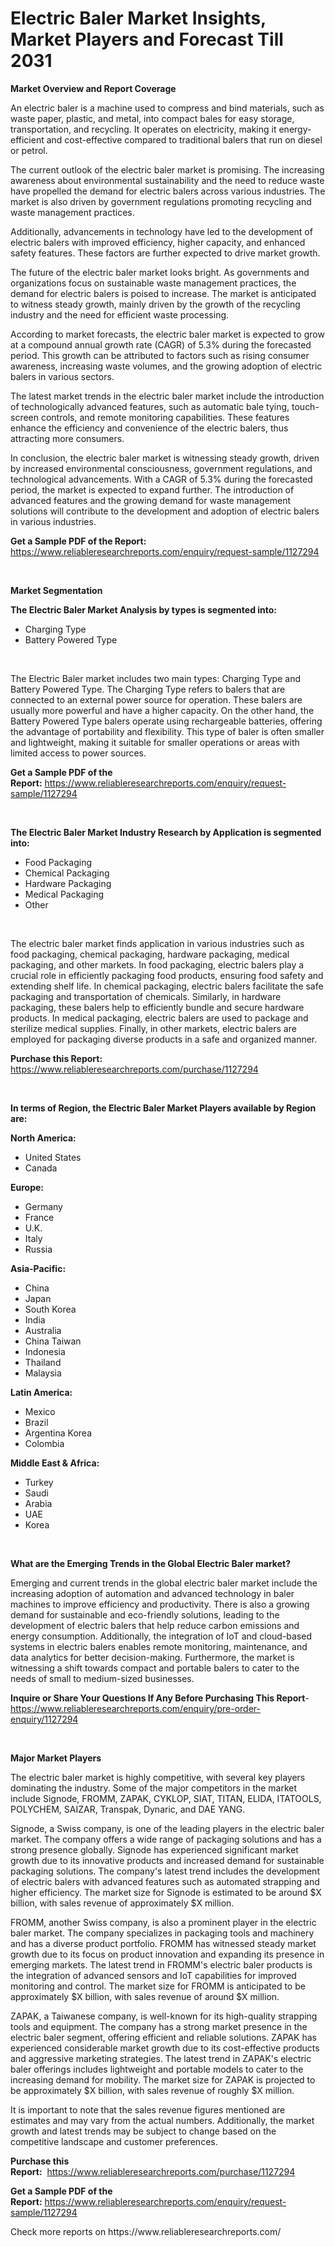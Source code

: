 <p><h1>Electric Baler Market Insights, Market Players and Forecast Till 2031</h1></p><p><strong>Market Overview and Report Coverage</strong></p>
<p><p>An electric baler is a machine used to compress and bind materials, such as waste paper, plastic, and metal, into compact bales for easy storage, transportation, and recycling. It operates on electricity, making it energy-efficient and cost-effective compared to traditional balers that run on diesel or petrol.</p><p>The current outlook of the electric baler market is promising. The increasing awareness about environmental sustainability and the need to reduce waste have propelled the demand for electric balers across various industries. The market is also driven by government regulations promoting recycling and waste management practices.</p><p>Additionally, advancements in technology have led to the development of electric balers with improved efficiency, higher capacity, and enhanced safety features. These factors are further expected to drive market growth.</p><p>The future of the electric baler market looks bright. As governments and organizations focus on sustainable waste management practices, the demand for electric balers is poised to increase. The market is anticipated to witness steady growth, mainly driven by the growth of the recycling industry and the need for efficient waste processing.</p><p>According to market forecasts, the electric baler market is expected to grow at a compound annual growth rate (CAGR) of 5.3% during the forecasted period. This growth can be attributed to factors such as rising consumer awareness, increasing waste volumes, and the growing adoption of electric balers in various sectors.</p><p>The latest market trends in the electric baler market include the introduction of technologically advanced features, such as automatic bale tying, touch-screen controls, and remote monitoring capabilities. These features enhance the efficiency and convenience of the electric balers, thus attracting more consumers.</p><p>In conclusion, the electric baler market is witnessing steady growth, driven by increased environmental consciousness, government regulations, and technological advancements. With a CAGR of 5.3% during the forecasted period, the market is expected to expand further. The introduction of advanced features and the growing demand for waste management solutions will contribute to the development and adoption of electric balers in various industries.</p></p>
<p><strong>Get a Sample PDF of the Report:</strong> <a href="https://www.reliableresearchreports.com/enquiry/request-sample/1127294">https://www.reliableresearchreports.com/enquiry/request-sample/1127294</a></p>
<p>&nbsp;</p>
<p><strong>Market Segmentation</strong></p>
<p><strong>The Electric Baler Market Analysis by types is segmented into:</strong></p>
<p><ul><li>Charging Type</li><li>Battery Powered Type</li></ul></p>
<p>&nbsp;</p>
<p><p>The Electric Baler market includes two main types: Charging Type and Battery Powered Type. The Charging Type refers to balers that are connected to an external power source for operation. These balers are usually more powerful and have a higher capacity. On the other hand, the Battery Powered Type balers operate using rechargeable batteries, offering the advantage of portability and flexibility. This type of baler is often smaller and lightweight, making it suitable for smaller operations or areas with limited access to power sources.</p></p>
<p><strong>Get a Sample PDF of the Report:</strong>&nbsp;<a href="https://www.reliableresearchreports.com/enquiry/request-sample/1127294">https://www.reliableresearchreports.com/enquiry/request-sample/1127294</a></p>
<p>&nbsp;</p>
<p><strong>The Electric Baler Market Industry Research by Application is segmented into:</strong></p>
<p><ul><li>Food Packaging</li><li>Chemical Packaging</li><li>Hardware Packaging</li><li>Medical Packaging</li><li>Other</li></ul></p>
<p>&nbsp;</p>
<p><p>The electric baler market finds application in various industries such as food packaging, chemical packaging, hardware packaging, medical packaging, and other markets. In food packaging, electric balers play a crucial role in efficiently packaging food products, ensuring food safety and extending shelf life. In chemical packaging, electric balers facilitate the safe packaging and transportation of chemicals. Similarly, in hardware packaging, these balers help to efficiently bundle and secure hardware products. In medical packaging, electric balers are used to package and sterilize medical supplies. Finally, in other markets, electric balers are employed for packaging diverse products in a safe and organized manner.</p></p>
<p><strong>Purchase this Report:</strong>&nbsp; <a href="https://www.reliableresearchreports.com/purchase/1127294">https://www.reliableresearchreports.com/purchase/1127294</a></p>
<p>&nbsp;</p>
<p><strong>In terms of Region, the Electric Baler Market Players available by Region are:</strong></p>
<p>
    <p> <strong> North America: </strong>
        <ul>
            <li>United States</li>
            <li>Canada</li>
        </ul>
        </p> 
    <p> <strong> Europe: </strong>
        <ul>
            <li>Germany</li>
            <li>France</li>
            <li>U.K.</li>
            <li>Italy</li>
            <li>Russia</li>
        </ul>
        </p> 
    <p> <strong> Asia-Pacific: </strong>
        <ul>
            <li>China</li>
            <li>Japan</li>
            <li>South Korea</li>
            <li>India</li>
            <li>Australia</li>
            <li>China Taiwan</li>
            <li>Indonesia</li>
            <li>Thailand</li>
            <li>Malaysia</li>
        </ul>
        </p> 
    <p> <strong> Latin America: </strong>
        <ul>
            <li>Mexico</li>
            <li>Brazil</li>
            <li>Argentina Korea</li>
            <li>Colombia</li>
        </ul>
        </p> 
    <p> <strong> Middle East & Africa: </strong>
        <ul>
            <li>Turkey</li>
            <li>Saudi</li>
            <li>Arabia</li>
            <li>UAE</li>
            <li>Korea</li>
        </ul>
    </p>
    </p>
<p>&nbsp;</p>
<p><strong>What are the Emerging Trends in the Global Electric Baler market?</strong></p>
<p><p>Emerging and current trends in the global electric baler market include the increasing adoption of automation and advanced technology in baler machines to improve efficiency and productivity. There is also a growing demand for sustainable and eco-friendly solutions, leading to the development of electric balers that help reduce carbon emissions and energy consumption. Additionally, the integration of IoT and cloud-based systems in electric balers enables remote monitoring, maintenance, and data analytics for better decision-making. Furthermore, the market is witnessing a shift towards compact and portable balers to cater to the needs of small to medium-sized businesses.</p></p>
<p><strong>Inquire or Share Your Questions If Any Before Purchasing This Report</strong>- <a href="https://www.reliableresearchreports.com/enquiry/pre-order-enquiry/1127294">https://www.reliableresearchreports.com/enquiry/pre-order-enquiry/1127294</a></p>
<p>&nbsp;</p>
<p><strong>Major Market Players</strong></p>
<p><p>The electric baler market is highly competitive, with several key players dominating the industry. Some of the major competitors in the market include Signode, FROMM, ZAPAK, CYKLOP, SIAT, TITAN, ELIDA, ITATOOLS, POLYCHEM, SAIZAR, Transpak, Dynaric, and DAE YANG.</p><p>Signode, a Swiss company, is one of the leading players in the electric baler market. The company offers a wide range of packaging solutions and has a strong presence globally. Signode has experienced significant market growth due to its innovative products and increased demand for sustainable packaging solutions. The company's latest trend includes the development of electric balers with advanced features such as automated strapping and higher efficiency. The market size for Signode is estimated to be around $X billion, with sales revenue of approximately $X million.</p><p>FROMM, another Swiss company, is also a prominent player in the electric baler market. The company specializes in packaging tools and machinery and has a diverse product portfolio. FROMM has witnessed steady market growth due to its focus on product innovation and expanding its presence in emerging markets. The latest trend in FROMM's electric baler products is the integration of advanced sensors and IoT capabilities for improved monitoring and control. The market size for FROMM is anticipated to be approximately $X billion, with sales revenue of around $X million.</p><p>ZAPAK, a Taiwanese company, is well-known for its high-quality strapping tools and equipment. The company has a strong market presence in the electric baler segment, offering efficient and reliable solutions. ZAPAK has experienced considerable market growth due to its cost-effective products and aggressive marketing strategies. The latest trend in ZAPAK's electric baler offerings includes lightweight and portable models to cater to the increasing demand for mobility. The market size for ZAPAK is projected to be approximately $X billion, with sales revenue of roughly $X million.</p><p>It is important to note that the sales revenue figures mentioned are estimates and may vary from the actual numbers. Additionally, the market growth and latest trends may be subject to change based on the competitive landscape and customer preferences.</p></p>
<p><strong>Purchase this Report:</strong>&nbsp;&nbsp;<a href="https://www.reliableresearchreports.com/purchase/1127294">https://www.reliableresearchreports.com/purchase/1127294</a></p>
<p></p>
<p><strong>Get a Sample PDF of the Report:</strong>&nbsp;<a href="https://www.reliableresearchreports.com/enquiry/request-sample/1127294">https://www.reliableresearchreports.com/enquiry/request-sample/1127294</a></p>
<p>Check more reports on https://www.reliableresearchreports.com/</p>